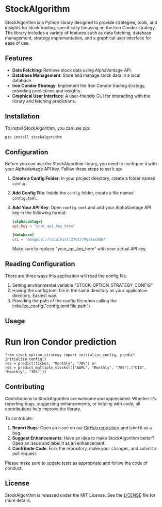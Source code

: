 # StockAlgorithm

StockAlgorithm is a Python library designed to provide strategies, tools, and insights for stock trading, specifically focusing on the Iron Condor strategy. The library includes a variety of features such as data fetching, database management, strategy implementation, and a graphical user interface for ease of use.

## Features

- **Data Fetching**: Retrieve stock data using AlphaVantage API.
- **Database Management**: Store and manage stock data in a local database.
- **Iron Condor Strategy**: Implement the Iron Condor trading strategy, providing predictions and insights.
- **Graphical User Interface**: A user-friendly GUI for interacting with the library and fetching predictions.

## Installation

To install StockAlgorithm, you can use pip:

```bash
pip install stockalgorithm
```
## Configuration

Before you can use the StockAlgorithm library, you need to configure it with your AlphaVantage API key. Follow these steps to set it up:

1. **Create a Config Folder**: In your project directory, create a folder named `config`.
2. **Add Config File**: Inside the `config` folder, create a file named `config.toml`.
3. **Add Your API Key**: Open `config.toml` and add your AlphaVantage API key in the following format:

    ```toml
    [alphavantage]
    api_key = "your_api_key_here"
   
    [database]
    uri = "mongodb://localhost:27017/MyStockDB"
    ```

    Make sure to replace "your_api_key_here" with your actual API key.
## Reading Configuration
There are three ways this application will read the config file.
1. Setting environmental variable "STOCK_OPTION_STRATEGY_CONFIG"
2. Having the config.toml file in the same directory as your application directory. Easiest way.
3. Providing the path of the config file when calling the initialize_config("config.toml file path")

## Usage

# Run Iron Condor prediction
```
from stock_option_strategy import initialize_config, predict
initialize_config()
res = predict(ticker, "Monthly", "70%") or
res = predict_multiple_stocks([["AAPL", "Monthly", "70%"],["DIS", "Monthly", "70%"]])
```
## Contributing

Contributions to StockAlgorithm are welcome and appreciated. Whether it's reporting bugs, suggesting enhancements, or helping with code, all contributions help improve the library.

To contribute:

1. **Report Bugs**: Open an issue on our [GitHub repository](https://github.com/sarthak263/StockAlgorithm/issues) and label it as a bug.
2. **Suggest Enhancements**: Have an idea to make StockAlgorithm better? Open an issue and label it as an enhancement.
3. **Contribute Code**: Fork the repository, make your changes, and submit a pull request.

Please make sure to update tests as appropriate and follow the code of conduct.

## License

StockAlgorithm is released under the MIT License. See the [LICENSE](LICENSE) file for more details.
